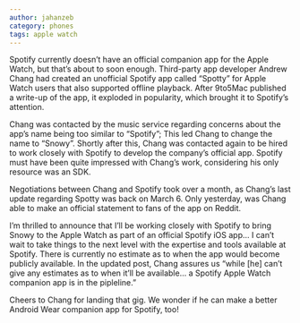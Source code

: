 ```yaml
---
author: jahanzeb
category: phones
tags: apple watch
---
```

Spotify currently doesn’t have an official companion app for the Apple Watch, but that’s about to soon enough. Third-party app developer Andrew Chang had created an unofficial Spotify app called “Spotty” for Apple Watch users that also supported offline playback. After 9to5Mac published a write-up of the app, it exploded in popularity, which brought it to Spotify’s attention.

Chang was contacted by the music service regarding concerns about the app’s name being too similar to “Spotify”; This led Chang to change the name to “Snowy”. Shortly after this, Chang was contacted again to be hired to work closely with Spotify to develop the company’s official app. Spotify must have been quite impressed with Chang’s work, considering his only resource was an SDK.

Negotiations between Chang and Spotify took over a month, as Chang’s last update regarding Spotty was back on March 6. Only yesterday, was Chang able to make an official statement to fans of the app on Reddit.

I’m thrilled to announce that I’ll be working closely with Spotify to bring Snowy to the Apple Watch as part of an official Spotify iOS app… I can’t wait to take things to the next level with the expertise and tools available at Spotify.
There is currently no estimate as to when the app would become publicly available. In the updated post, Chang assures us “while [he] can’t give any estimates as to when it’ll be available… a Spotify Apple Watch companion app is in the pipleline.”

Cheers to Chang for landing that gig. We wonder if he can make a better Android Wear companion app for Spotify, too!
